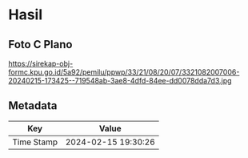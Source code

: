 # Hasil

## Foto C Plano

https://sirekap-obj-formc.kpu.go.id/5a92/pemilu/ppwp/33/21/08/20/07/3321082007006-20240215-173425--719548ab-3ae8-4dfd-84ee-dd0078dda7d3.jpg


## Metadata

| Key        | Value               |
| ---------- | ------------------- |
| Time Stamp | 2024-02-15 19:30:26 |



